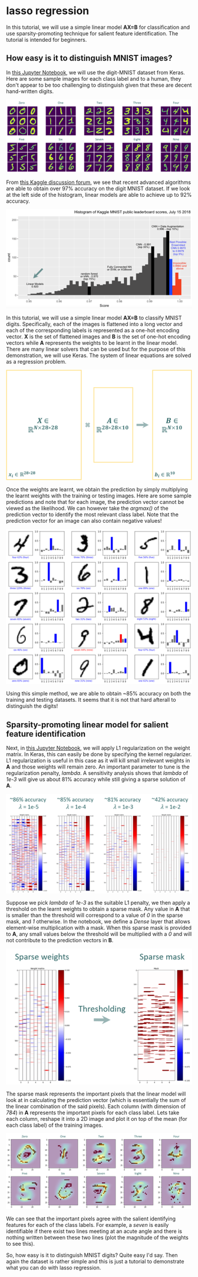 # lasso regression

In this tutorial, we will use a simple linear model **AX=B** for classification and use sparsity-promoting technique for salient feature identification. The tutorial is intended for beginners.

## How easy is it to distinguish MNIST images?

In [this Jupyter Notebook](https://github.com/rsyamil/lasso-regression/blob/master/linear_model_for_classification.ipynb), we will use the digit-MNIST dataset from Keras. Here are some sample images for each class label and to a human, they don't appear to be too challenging to distinguish given that these are decent hand-written digits. 

![Dataset](/readme/dataset.png)

From [this Kaggle discussion forum](https://www.kaggle.com/c/digit-recognizer/discussion/61480), we see that recent advanced algorithms are able to obtain over 97% accuracy on the digit MNIST dataset. If we look at the left side of the histogram, linear models are able to achieve up to 92% accuracy.

![Leaderboard](/readme/leaderboard.png)

In this tutorial, we will use a simple linear model **AX=B** to classify MNIST digits. Specifically, each of the images is flattened into a long vector and each of the corresponding labels is represented as a one-hot encoding vector. **X** is the set of flattened images and **B** is the set of one-hot encoding vectors while **A** represents the weights to be learnt in the linear model. There are many linear solvers that can be used but for the purpose of this demonstration, we will use Keras. The system of linear equations are solved as a regression problem. 

![Architecture](/readme/architecture.png)

Once the weights are learnt, we obtain the prediction by simply multiplying the learnt weights with the training or testing images. Here are some sample predictions and note that for each image, the prediction vector cannot be viewed as the likelihood. We can however take the *argmax()* of the prediction vector to identify the most relevant class label. Note that the prediction vector for an image can also contain negative values!

![Predictions](/readme/predictions.png)

Using this simple method, we are able to obtain ~85% accuracy on both the training and testing datasets. It seems that it is not that hard afterall to distinguish the digits! 

## Sparsity-promoting linear model for salient feature identification

Next, in [this Jupyter Notebook](https://github.com/rsyamil/lasso-regression/blob/master/linear_model_for_classification_sparse.ipynb), we will apply L1 regularization on the weight matrix. In Keras, this can easily be done by specifying the kernel regularizer. L1 regularization is useful in this case as it will kill small irrelevant weights in **A** and those weights will remain zero. An important parameter to tune is the regularization penalty, *lambda*. A sensitivity analysis shows that *lambda* of *1e-3* will give us about 81% accuracy while still giving a sparse solution of **A**. 

![Weights_sparse_sensitivity](/readme/weights_sparse_sensitivity.png)

Suppose we pick *lambda* of *1e-3* as the suitable L1 penalty, we then apply a threshold on the learnt weights to obtain a sparse mask. Any value in **A** that is smaller than the threshold will correspond to a value of *0* in the sparse mask, and *1* otherwise. In the notebook, we define a *Dense* layer that allows element-wise multiplication with a mask. When this sparse mask is provided to **A**, any small values below the threshold will be multiplied with a *0* and will not contribute to the prediction vectors in **B**.

![Weight_thresholding](/readme/weight_thresholding.png)

The sparse mask represents the important pixels that the linear model will look at in calculating the prediction vector (which is essentially the sum of the linear combination of the said pixels). Each column (with dimension of *784*) in **A** represents the important pixels for each class label. Lets take each column, reshape it into a 2D image and plot it on top of the mean (for each class label) of the training images.

![Salient_features](/readme/salient_features.png)

We can see that the important pixels agree with the salient identifying features for each of the class labels. For example, a *seven* is easily identifiable if there exist two lines meeting at an acute angle and there is nothing written between these two lines (plot the magnitude of the weights to see this).

So, how easy is it to distinguish MNIST digits? Quite easy I'd say. Then again the dataset is rather simple and this is just a tutorial to demonstrate what you can do with lasso regression. 
